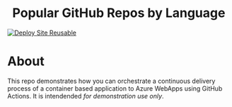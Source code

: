 <h1 align=center>Popular GitHub Repos by Language</h1>

[![Deploy Site Reusable](https://github.com/pied-piper-inc/popular-repos-web-app/actions/workflows/deploy-with-reuse.yml/badge.svg?event=push)](https://github.com/pied-piper-inc/popular-repos-web-app/actions/workflows/deploy-with-reuse.yml)


# About
This repo demonstrates how you can orchestrate a continuous delivery process of a container based application to Azure WebApps using GitHub Actions.  It is intendended _for demonstration use only_.
